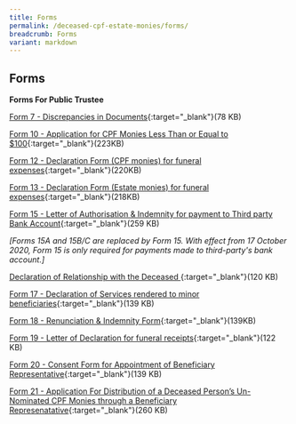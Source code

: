```yaml
---
title: Forms
permalink: /deceased-cpf-estate-monies/forms/
breadcrumb: Forms
variant: markdown
---
```

Forms
---

**Forms For Public Trustee**<br>

[Form 7 - Discrepancies in Documents](/files/Forms_Page/DiscrepanciesinDocuments(Form7).pdf){:target="_blank"}(78 KB)

[Form 10 - Application for CPF Monies Less Than or Equal to $100](/files/Forms_Page/Form10.pdf){:target="_blank"}(223KB)

[Form 12 - Declaration Form (CPF monies) for funeral expenses](/files/Forms_Page/Declarationform(CPFMonies)forfuneralexpenses(Form12).pdf){:target="_blank"}(220KB)

[Form 13 - Declaration Form (Estate monies) for funeral expenses](/files/Forms_Page/Declarationform(EstateMonies)forfuneralexpenses(Form13).pdf){:target="_blank"}(218KB)

[Form 15 - Letter of Authorisation &amp; Indemnity for payment to Third party Bank Account](/files/Forms_Page/Form15.pdf){:target="_blank"}(259 KB)

*[Forms 15A and 15B/C are replaced by Form 15. With effect from 17 October 2020, Form 15 is only required for payments made to third-party's bank account.]*

[ Declaration of Relationship with the Deceased ](/files/Forms_Page/Form16_DeclarationofRelationshipwithDeceased.pdf){:target="_blank"}(120 KB)

[Form 17 - Declaration of Services rendered to minor beneficiaries](/files/Forms_Page/DeclarationofServicesrenderedtoMinor(Form17).pdf){:target="_blank"}(139 KB)

[Form 18 - Renunciation &amp; Indemnity Form](/files/Forms_Page/Form18.pdf){:target="_blank"}(139KB)

[Form 19 - Letter of Declaration for funeral receipts](/files/Forms_Page/Form%2019_Letter%20of%20Declaration%20for%20Funeral%20Receipts.pdf){:target="_blank"}(122 KB)

[Form 20 - Consent Form for Appointment of Beneficiary Representative](/files/Forms_Page/Form20.pdf){:target="_blank"}(139 KB)

[Form 21 - Application For Distribution of a Deceased Person’s Un-Nominated CPF Monies through a Beneficiary Represenatative](/files/Forms_Page/Form21_BRApplicationForm.pdf){:target="_blank"}(260 KB)